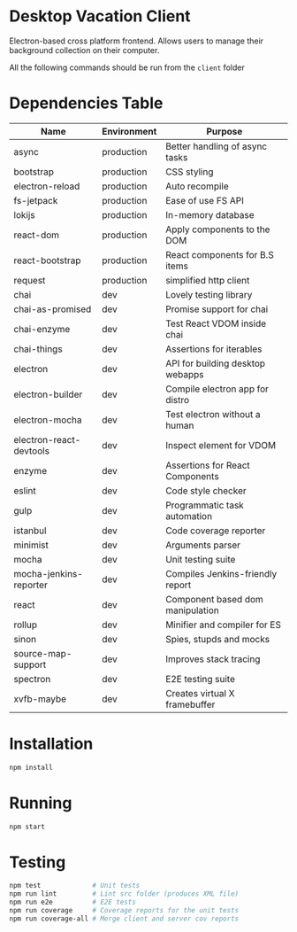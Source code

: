 # Desktop Vacation Client
Electron-based cross platform frontend. Allows users to manage their
background collection on their computer.

All the following commands should be run from the `client` folder

# Dependencies Table

|         Name            | Environment |              Purpose             |
|-------------------------|-------------|----------------------------------|
| async                   | production  | Better handling of async tasks   |
| bootstrap               | production  | CSS styling                      |
| electron-reload         | production  | Auto recompile                   |
| fs-jetpack              | production  | Ease of use FS API               |
| lokijs                  | production  | In-memory database               |
| react-dom               | production  | Apply components to the DOM      |
| react-bootstrap         | production  | React components for B.S items   |
| request                 | production  | simplified http client           |
| chai                    | dev         | Lovely testing library           |
| chai-as-promised        | dev         | Promise support for chai         |
| chai-enzyme             | dev         | Test React VDOM inside chai      |
| chai-things             | dev         | Assertions for iterables         |
| electron                | dev         | API for building desktop webapps |
| electron-builder        | dev         | Compile electron app for distro  |
| electron-mocha          | dev         | Test electron without a human    |
| electron-react-devtools | dev         | Inspect element for VDOM         |
| enzyme                  | dev         | Assertions for React Components  |
| eslint                  | dev         | Code style checker               |
| gulp                    | dev         | Programmatic task automation     |
| istanbul                | dev         | Code coverage reporter           |
| minimist                | dev         | Arguments parser                 |
| mocha                   | dev         | Unit testing suite               |
| mocha-jenkins-reporter  | dev         | Compiles Jenkins-friendly report |
| react                   | dev         | Component based dom manipulation |
| rollup                  | dev         | Minifier and compiler for ES     |
| sinon                   | dev         | Spies, stupds and mocks          |
| source-map-support      | dev         | Improves stack tracing           |
| spectron                | dev         | E2E testing suite                |
| xvfb-maybe              | dev         | Creates virtual X framebuffer    |

# Installation

```bash
npm install
```

# Running

```bash
npm start
```

# Testing

```bash
npm test             # Unit tests
npm run lint         # Lint src folder (produces XML file)
npm run e2e          # E2E tests
npm run coverage     # Coverage reports for the unit tests
npm run coverage-all # Merge client and server cov reports
```
